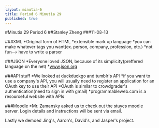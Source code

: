 ```yaml
---
layout: minutia-6
title: Period 6 Minutia 29
published: true
---
```


#Minutia 29 Period 6
##Stanley Zheng
###11-08-13

###XML
	*Original form of HTML
	*extensible mark up language
	*you can make whatever tags you want(ex. person, company, profession, etc.)
	*not fun--> have to write a parser

###JSON
*Everyone loved JSON, because of its simplicity(preffered language on the net)
*www.json.org

###API stuff
*We looked at duckduckgo and tumblr's API
*if you want to use a company's API, you will usually need to register an application for an OAuth key to use their API
*OAuth is similar to crowdgrader's authentication(need to sign in with gmail)
*programmableweb.com is a resourceful website with APIs

###Moodle
*Mr. Zamansky asked us to check out the stuycs moodle server. Login details and instructions will be sent via email.

Lastly we demoed Jing's, Aaron's, David's, and Jasper's project.